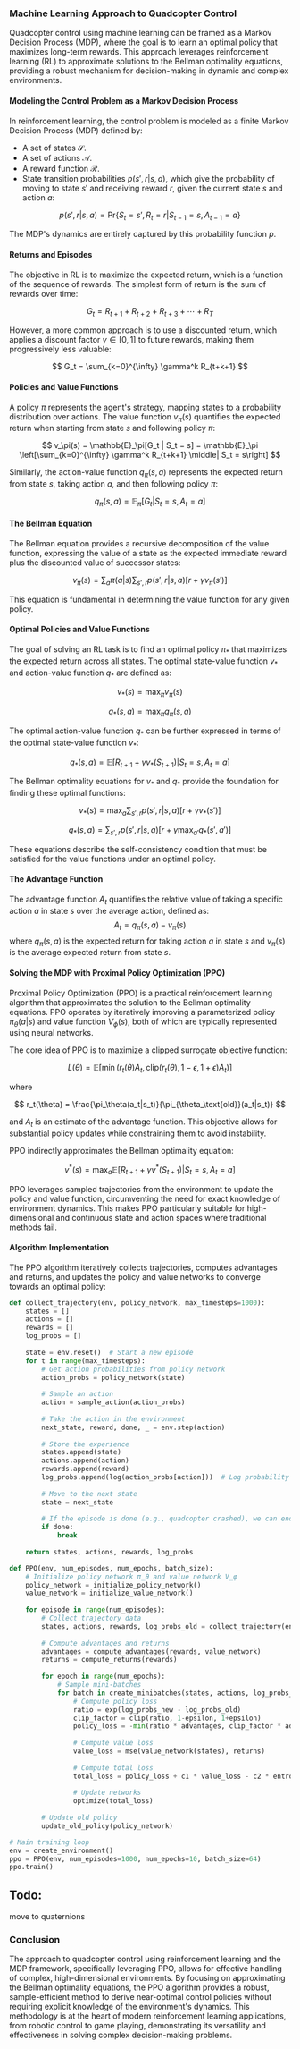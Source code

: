 ### Machine Learning Approach to Quadcopter Control

Quadcopter control using machine learning can be framed as a Markov Decision Process (MDP), where the goal is to learn an optimal policy that maximizes long-term rewards. This approach leverages reinforcement learning (RL) to approximate solutions to the Bellman optimality equations, providing a robust mechanism for decision-making in dynamic and complex environments. 

#### Modeling the Control Problem as a Markov Decision Process

In reinforcement learning, the control problem is modeled as a finite Markov Decision Process (MDP) defined by:
- A set of states $\mathcal{S}$.
- A set of actions $\mathcal{A}$.
- A reward function $\mathcal{R}$.
- State transition probabilities $p(s',r|s,a)$, which give the probability of moving to state $s'$ and receiving reward $r$, given the current state $s$ and action $a$:

$$
p(s',r|s,a) = \text{Pr}\{S_t=s', R_t=r | S_{t-1}=s, A_{t-1}=a\}
$$

The MDP's dynamics are entirely captured by this probability function $p$.

#### Returns and Episodes

The objective in RL is to maximize the expected return, which is a function of the sequence of rewards. The simplest form of return is the sum of rewards over time:

$$
G_t = R_{t+1} + R_{t+2} + R_{t+3} + \cdots + R_T
$$

However, a more common approach is to use a discounted return, which applies a discount factor $\gamma \in [0,1]$ to future rewards, making them progressively less valuable:

$$
G_t = \sum_{k=0}^{\infty} \gamma^k R_{t+k+1}
$$

#### Policies and Value Functions

A policy $\pi$ represents the agent's strategy, mapping states to a probability distribution over actions. The value function $v_\pi(s)$ quantifies the expected return when starting from state $s$ and following policy $\pi$:

$$
v_\pi(s) = \mathbb{E}_\pi[G_t | S_t = s] = \mathbb{E}_\pi \left[\sum_{k=0}^{\infty} \gamma^k R_{t+k+1} \middle| S_t = s\right]
$$

Similarly, the action-value function $q_\pi(s,a)$ represents the expected return from state $s$, taking action $a$, and then following policy $\pi$:

$$
q_\pi(s,a) = \mathbb{E}_\pi[G_t | S_t = s, A_t = a]
$$

#### The Bellman Equation

The Bellman equation provides a recursive decomposition of the value function, expressing the value of a state as the expected immediate reward plus the discounted value of successor states:

$$
v_\pi(s) = \sum_a \pi(a|s) \sum_{s',r} p(s', r | s, a) [r + \gamma v_\pi(s')]
$$

This equation is fundamental in determining the value function for any given policy.

#### Optimal Policies and Value Functions

The goal of solving an RL task is to find an optimal policy $\pi_*$ that maximizes the expected return across all states. The optimal state-value function $v_*$ and action-value function $q_*$ are defined as:

$$
v_*(s) = \max_\pi v_\pi(s)
$$

$$
q_*(s,a) = \max_\pi q_\pi(s,a)
$$

The optimal action-value function $q_*$ can be further expressed in terms of the optimal state-value function $v_*$:

$$
q_*(s,a) = \mathbb{E}[R_{t+1} + \gamma v_*(S_{t+1}) | S_t=s, A_t=a]
$$

The Bellman optimality equations for $v_*$ and $q_*$ provide the foundation for finding these optimal functions:

$$
v_*(s) = \max_{a} \sum_{s',r} p(s', r|s,a)[r + \gamma v_*(s')]
$$

$$
q_*(s,a) = \sum_{s',r} p(s', r|s,a)[r + \gamma \max_{a'} q_*(s', a')]
$$

These equations describe the self-consistency condition that must be satisfied for the value functions under an optimal policy.

#### The Advantage Function

The advantage function $A_t$ quantifies the relative value of taking a specific action $a$ in state $s$ over the average action, defined as:
$$
A_t = q_\pi(s, a) - v_\pi(s)
$$
where $q_\pi(s, a)$ is the expected return for taking action $a$ in state $s$ and $v_\pi(s)$ is the average expected return from state $s$.

#### Solving the MDP with Proximal Policy Optimization (PPO)

Proximal Policy Optimization (PPO) is a practical reinforcement learning algorithm that approximates the solution to the Bellman optimality equations. PPO operates by iteratively improving a parameterized policy $\pi_\theta(a|s)$ and value function $V_\phi(s)$, both of which are typically represented using neural networks.

The core idea of PPO is to maximize a clipped surrogate objective function:

$$
L(\theta) = \mathbb{E}\left[\min(r_t(\theta)A_t, \text{clip}(r_t(\theta), 1-\epsilon, 1+\epsilon)A_t)\right]
$$

where

$$
r_t(\theta) = \frac{\pi_\theta(a_t|s_t)}{\pi_{\theta_\text{old}}(a_t|s_t)}
$$

and $A_t$ is an estimate of the advantage function. This objective allows for substantial policy updates while constraining them to avoid instability.

PPO indirectly approximates the Bellman optimality equation:

$$
v^*(s) = \max_a \mathbb{E}[R_{t+1} + \gamma v^*(S_{t+1}) | S_t=s, A_t=a]
$$

PPO leverages sampled trajectories from the environment to update the policy and value function, circumventing the need for exact knowledge of environment dynamics. This makes PPO particularly suitable for high-dimensional and continuous state and action spaces where traditional methods fail.

#### Algorithm Implementation

The PPO algorithm iteratively collects trajectories, computes advantages and returns, and updates the policy and value networks to converge towards an optimal policy:

```python
def collect_trajectory(env, policy_network, max_timesteps=1000):
    states = []
    actions = []
    rewards = []
    log_probs = []
    
    state = env.reset()  # Start a new episode
    for t in range(max_timesteps):
        # Get action probabilities from policy network
        action_probs = policy_network(state)
        
        # Sample an action
        action = sample_action(action_probs)
        
        # Take the action in the environment
        next_state, reward, done, _ = env.step(action)
        
        # Store the experience
        states.append(state)
        actions.append(action)
        rewards.append(reward)
        log_probs.append(log(action_probs[action]))  # Log probability of the chosen action
        
        # Move to the next state
        state = next_state
        
        # If the episode is done (e.g., quadcopter crashed), we can end early
        if done:
            break
    
    return states, actions, rewards, log_probs

def PPO(env, num_episodes, num_epochs, batch_size):
    # Initialize policy network π_θ and value network V_φ
    policy_network = initialize_policy_network()
    value_network = initialize_value_network()
    
    for episode in range(num_episodes):
        # Collect trajectory data
        states, actions, rewards, log_probs_old = collect_trajectory(env, policy_network)
        
        # Compute advantages and returns
        advantages = compute_advantages(rewards, value_network)
        returns = compute_returns(rewards)
        
        for epoch in range(num_epochs):
            # Sample mini-batches
            for batch in create_minibatches(states, actions, log_probs_old, advantages, returns, batch_size):
                # Compute policy loss
                ratio = exp(log_probs_new - log_probs_old)
                clip_factor = clip(ratio, 1-epsilon, 1+epsilon)
                policy_loss = -min(ratio * advantages, clip_factor * advantages).mean()
                
                # Compute value loss
                value_loss = mse(value_network(states), returns)
                
                # Compute total loss
                total_loss = policy_loss + c1 * value_loss - c2 * entropy(policy_network)
                
                # Update networks
                optimize(total_loss)
        
        # Update old policy
        update_old_policy(policy_network)

# Main training loop
env = create_environment()
ppo = PPO(env, num_episodes=1000, num_epochs=10, batch_size=64)
ppo.train()
```


## Todo:

move to quaternions
### Conclusion

The approach to quadcopter control using reinforcement learning and the MDP framework, specifically leveraging PPO, allows for effective handling of complex, high-dimensional environments. By focusing on approximating the Bellman optimality equations, the PPO algorithm provides a robust, sample-efficient method to derive near-optimal control policies without requiring explicit knowledge of the environment's dynamics. This methodology is at the heart of modern reinforcement learning applications, from robotic control to game playing, demonstrating its versatility and effectiveness in solving complex decision-making problems.
